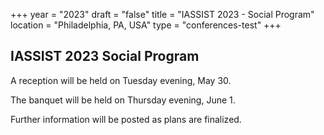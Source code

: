 +++
year = "2023"
draft = "false"
title = "IASSIST 2023 - Social Program"
location = "Philadelphia, PA, USA"
type = "conferences-test"
+++

## IASSIST 2023 Social Program

A reception will be held on Tuesday evening, May 30.

The banquet will be held on Thursday evening, June 1.

Further information will be posted as plans are finalized.
